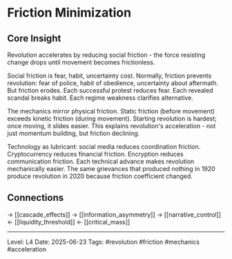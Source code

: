 # Friction Minimization

## Core Insight
Revolution accelerates by reducing social friction - the force resisting change drops until movement becomes frictionless.

Social friction is fear, habit, uncertainty cost. Normally, friction prevents revolution: fear of police, habit of obedience, uncertainty about aftermath. But friction erodes. Each successful protest reduces fear. Each revealed scandal breaks habit. Each regime weakness clarifies alternative.

The mechanics mirror physical friction. Static friction (before movement) exceeds kinetic friction (during movement). Starting revolution is hardest; once moving, it slides easier. This explains revolution's acceleration - not just momentum building, but friction declining.

Technology as lubricant: social media reduces coordination friction. Cryptocurrency reduces financial friction. Encryption reduces communication friction. Each technical advance makes revolution mechanically easier. The same grievances that produced nothing in 1920 produce revolution in 2020 because friction coefficient changed.

## Connections
→ [[cascade_effects]]
→ [[information_asymmetry]]
→ [[narrative_control]]
← [[liquidity_threshold]]
← [[critical_mass]]

---
Level: L4
Date: 2025-06-23
Tags: #revolution #friction #mechanics #acceleration